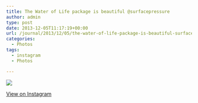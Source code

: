 ```yaml
---
title: The Water of Life package is beautiful @surfacepressure
author: admin
type: post
date: 2013-12-05T11:17:19+00:00
url: /journal/2013/12/05/the-water-of-life-package-is-beautiful-surfacepressure/
categories:
  - Photos
tags:
  - instagram
  - Photos

---
```

<img src="http://lobban.org/wordpress//HLIC/9bc90702630e7b08a081de6fea1d1534.jpg" class="instagram-image" />

<p class="view-instagram">
  <a href="http://instagram.com/p/hiYKGnKlk5/">View on Instagram</a>
</p>